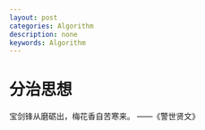 ```yaml
---
layout: post
categories: Algorithm
description: none
keywords: Algorithm
---
```

# 分治思想

宝剑锋从磨砺出，梅花香自苦寒来。  ——《警世贤文》

